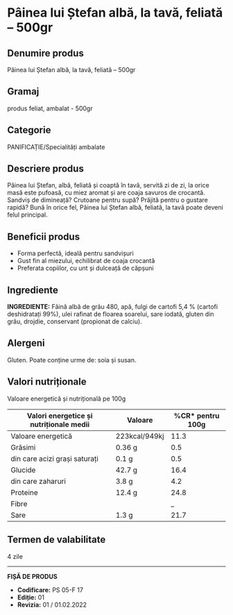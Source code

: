 # Pâinea lui Ștefan albă, la tavă, feliată – 500gr

## Denumire produs
Pâinea lui Ștefan albă, la tavă, feliată – 500gr

## Gramaj
produs feliat, ambalat - 500gr

## Categorie
PANIFICAȚIE/Specialități ambalate

## Descriere produs
Pâinea lui Ștefan, albă, feliată și coaptă în tavă, servită zi de zi, la orice masă este pufoasă, cu miez aromat și are coaja savuros de crocantă. Sandviș de dimineață? Crutoane pentru supă? Prăjită pentru o gustare rapidă? Bună în orice fel, Pâinea lui Ștefan albă, feliată, la tavă poate deveni felul principal.

## Beneficii produs
- Forma perfectă, ideală pentru sandvișuri
- Gust fin al miezului, echilibrat de coaja crocantă
- Preferata copiilor, cu unt și dulceață de căpșuni

## Ingrediente
**INGREDIENTE:** Făină albă de grâu 480, apă, fulgi de cartofi 5,4 % (cartofi deshidratați 99%), ulei rafinat de floarea soarelui, sare iodată, gluten din grâu, drojdie, conservant (propionat de calciu).

## Alergeni
Gluten. Poate conține urme de: soia și susan.

## Valori nutriționale
Valoare energetică și nutrițională pe 100g

| Valori energetice și nutriționale medii | Valoare | %CR* pentru 100g |
|-----------------------------------------|------------------|------------------|
| Valoare energetică                      | 223kcal/949kj    | 11.3             |
| Grăsimi                                 | 0.36 g           | 0.5              |
| din care acizi grași saturați           | 0.1 g            | 0.5              |
| Glucide                                 | 42.7 g           | 16.4             |
| din care zaharuri                       | 3.8 g            | 4.2              |
| Proteine                                | 12.4 g           | 24.8             |
| Fibre                                   |                  | _                |
| Sare                                    | 1.3 g            | 21.7             |

## Termen de valabilitate
4 zile

---
**FIȘĂ DE PRODUS**
- **Codificare:** PS 05-F 17
- **Ediție:** 01
- **Revizia:** 01 / 01.02.2022